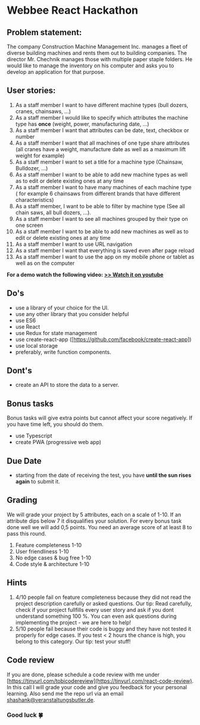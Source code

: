 

# Webbee React Hackathon


## Problem statement:
The company Construction Machine Management Inc. manages a fleet of diverse building machines and rents them out to building companies. The director Mr. Chechnik manages those with multiple paper staple folders. He would like to manage the inventory on his computer and asks you to develop an application for that purpose.  
  

## User stories:
1. As a staff member I want to have different machine types (bull dozers, cranes, chainsaws, ...)
2. As a staff member I would like to specify which attributes the machine type has **once** (weight, power, manufacturing date, ...)
3. As a staff member I want that attributes can be date, text, checkbox or number
4. As a staff member I want that all machines of one type share attributes (all cranes have a weight, manufacture date as well as a maximum lift weight for example)
5. As a staff member I want to set a title for a machine type (Chainsaw, Bulldozer, ...)
6. As a staff member I want to be able to add new machine types as well as to edit or delete existing ones at any time
7. As a staff member I want to have many machines of each machine type ( for example 6 chainsaws from different brands that have different characteristics)
8. As a staff member, I want to be able to filter by machine type (See all chain saws, all bull dozers, ...).
9. As a staff member I want to see all machines grouped by their type on one screen
10. As a staff member I want to be able to add new machines as well as to edit or delete existing ones at any time
11. As a staff member I want to use URL navigation
12. As a staff member I want that everything is saved even after page reload
13. As a staff member I want to use the app on my mobile phone or tablet as well as on the computer

**For a demo watch the following video: [>> Watch it on youtube](https://drive.google.com/open?id=1fQnDIv8Q-JL5mKf9qaT7ajrMA2ACfYJU)** 

## Do's
- use a library of your choice for the UI.
- use any other library that you consider helpful
- use ES6
- use React
- use Redux for state management
- use create-react-app ([https://github.com/facebook/create-react-app])
- use local storage
- preferably, write function components.

## Dont's
- create an API to store the data to a server.

## Bonus tasks
Bonus tasks will give extra points but cannot affect your score negatively. If you have time left, you should do them.
- use Typescript
- create PWA (progressive web app)


## Due Date  
- starting from the date of receiving the test, you have **until the sun rises again** to submit it.

## Grading
We will grade your project by 5 attributes, each on a scale of 1-10. If an attribute dips below 7 it disqualifies your solution. For every bonus task done well we will add 0,5 points. You need an average score of at least 8 to pass this round.

1. Feature completeness 1-10
2. User friendliness 1-10
3. No edge cases & bug free 1-10
4. Code style & architecture 1-10

## Hints
1. 4/10 people fail on feature completeness because they did not read the project description carefully or asked questions. Our tip: Read carefully, check if your project fullfills every user story and ask if you dont understand something 100 %. You can even ask questions during implementing the project - we are here to help!
2. 5/10 people fail because their code is buggy and they have not tested it properly for edge cases. If you test < 2 hours the chance is high, you belong to this category. Our tip: test your stuff!

## Code review
If you are done, please schedule a code review with me under  [https://tinyurl.com/tobicodereview](https://tinyurl.com/react-code-review). In this call I will grade your code and give you feedback for your personal learning. Also send me the repo url via an email shashank@veranstaltungsbutler.de.

### Good luck  🍀